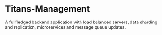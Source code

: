 # Titans-Management

A fullfledged backend application with load balanced servers, data sharding and replication, microservices and message queue updates.
